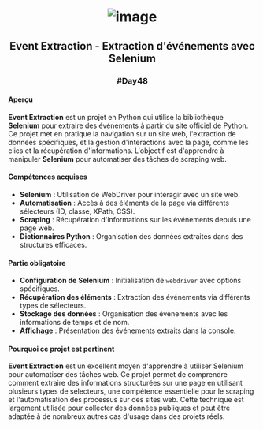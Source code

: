 # <p align="center"> ![image](https://github.com/user-attachments/assets/a615bca9-bd69-4679-b79d-a0d9eaa996db) </p>

## <p align="center"> Event Extraction - Extraction d'événements avec Selenium </p>
### <p align="center"> #Day48 </p>

#### Aperçu
**Event Extraction** est un projet en Python qui utilise la bibliothèque **Selenium** pour extraire des événements à partir du site officiel de Python. Ce projet met en pratique la navigation sur un site web, l'extraction de données spécifiques, et la gestion d'interactions avec la page, comme les clics et la récupération d'informations. L'objectif est d'apprendre à manipuler **Selenium** pour automatiser des tâches de scraping web.

#### Compétences acquises
- **Selenium** : Utilisation de WebDriver pour interagir avec un site web.
- **Automatisation** : Accès à des éléments de la page via différents sélecteurs (ID, classe, XPath, CSS).
- **Scraping** : Récupération d'informations sur les événements depuis une page web.
- **Dictionnaires Python** : Organisation des données extraites dans des structures efficaces.

#### Partie obligatoire
- **Configuration de Selenium** : Initialisation de `webdriver` avec options spécifiques.
- **Récupération des éléments** : Extraction des événements via différents types de sélecteurs.
- **Stockage des données** : Organisation des événements avec les informations de temps et de nom.
- **Affichage** : Présentation des événements extraits dans la console.

#### Pourquoi ce projet est pertinent
**Event Extraction** est un excellent moyen d'apprendre à utiliser Selenium pour automatiser des tâches web. Ce projet permet de comprendre comment extraire des informations structurées sur une page en utilisant plusieurs types de sélecteurs, une compétence essentielle pour le scraping et l'automatisation des processus sur des sites web. Cette technique est largement utilisée pour collecter des données publiques et peut être adaptée à de nombreux autres cas d'usage dans des projets réels.
